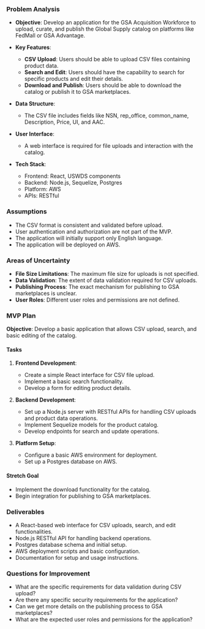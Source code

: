 ### Problem Analysis

- **Objective**: Develop an application for the GSA Acquisition Workforce to upload, curate, and publish the Global Supply catalog on platforms like FedMall or GSA Advantage.
  
- **Key Features**:
  - **CSV Upload**: Users should be able to upload CSV files containing product data.
  - **Search and Edit**: Users should have the capability to search for specific products and edit their details.
  - **Download and Publish**: Users should be able to download the catalog or publish it to GSA marketplaces.

- **Data Structure**:
  - The CSV file includes fields like NSN, rep_office, common_name, Description, Price, UI, and AAC.

- **User Interface**:
  - A web interface is required for file uploads and interaction with the catalog.

- **Tech Stack**:
  - Frontend: React, USWDS components
  - Backend: Node.js, Sequelize, Postgres
  - Platform: AWS
  - APIs: RESTful

### Assumptions

- The CSV format is consistent and validated before upload.
- User authentication and authorization are not part of the MVP.
- The application will initially support only English language.
- The application will be deployed on AWS.

### Areas of Uncertainty

- **File Size Limitations**: The maximum file size for uploads is not specified.
- **Data Validation**: The extent of data validation required for CSV uploads.
- **Publishing Process**: The exact mechanism for publishing to GSA marketplaces is unclear.
- **User Roles**: Different user roles and permissions are not defined.

### MVP Plan

**Objective**: Develop a basic application that allows CSV upload, search, and basic editing of the catalog.

#### Tasks

1. **Frontend Development**:
   - Create a simple React interface for CSV file upload.
   - Implement a basic search functionality.
   - Develop a form for editing product details.

2. **Backend Development**:
   - Set up a Node.js server with RESTful APIs for handling CSV uploads and product data operations.
   - Implement Sequelize models for the product catalog.
   - Develop endpoints for search and update operations.

3. **Platform Setup**:
   - Configure a basic AWS environment for deployment.
   - Set up a Postgres database on AWS.

#### Stretch Goal

- Implement the download functionality for the catalog.
- Begin integration for publishing to GSA marketplaces.

### Deliverables

- A React-based web interface for CSV uploads, search, and edit functionalities.
- Node.js RESTful API for handling backend operations.
- Postgres database schema and initial setup.
- AWS deployment scripts and basic configuration.
- Documentation for setup and usage instructions.

### Questions for Improvement

- What are the specific requirements for data validation during CSV upload?
- Are there any specific security requirements for the application?
- Can we get more details on the publishing process to GSA marketplaces?
- What are the expected user roles and permissions for the application?